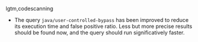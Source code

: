 lgtm,codescanning
* The query `java/user-controlled-bypass` has been improved to reduce its execution time and false positive ratio. Less but more precise results should be found now, and the query should run significatively faster. 
